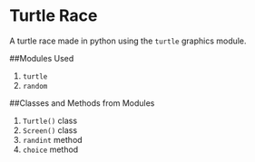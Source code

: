 # Turtle Race

A turtle race made in python using the `turtle` graphics module.

##Modules Used
1. `turtle`
2. `random`

##Classes and Methods from Modules
1. `Turtle()` class
2. `Screen()` class
3. `randint` method
4. `choice` method